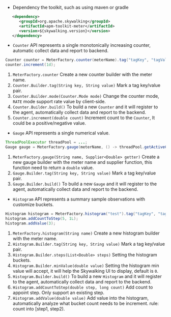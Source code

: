 * Dependency the toolkit, such as using maven or gradle
```xml
   <dependency>
      <groupId>org.apache.skywalking</groupId>
      <artifactId>apm-toolkit-meter</artifactId>
      <version>${skywalking.version}</version>
   </dependency>
```

* `Counter` API represents a single monotonically increasing counter, automatic collect data and report to backend.
```java
Counter counter = MeterFactory.counter(meterName).tag("tagKey", "tagValue").mode(Counter.Mode.INCREMENT).build();
counter.increment(1d);
```
1. `MeterFactory.counter` Create a new counter builder with the meter name.
1. `Counter.Builder.tag(String key, String value)` Mark a tag key/value pair.
1. `Counter.Builder.mode(Counter.Mode mode)` Change the counter mode, `RATE` mode support rate value by client-side.
1. `Counter.Builder.build()` To build a new `Counter` and it will register to the agent, automatically collect data and report to the backend.
1. `Counter.increment(double count)` Increment count to the `Counter`, It could be a positive/negative value.

* `Gauge` API represents a single numerical value.
```java
ThreadPoolExecutor threadPool = ...;
Gauge gauge = MeterFactory.gauge(meterName, () -> threadPool.getActiveCount()).tag("tagKey", "tagValue").build();
```
1. `MeterFactory.gauge(String name, Supplier<Double> getter)` Create a new gauge builder with the meter name and supplier function, this function need to return a `double` value.
1. `Gauge.Builder.tag(String key, String value)` Mark a tag key/value pair.
1. `Gauge.Builder.build()` To build a new `Gauge` and it will register to the agent, automatically collect data and report to the backend.

* `Histogram` API represents a summary sample observations with customize buckets.
```java
Histogram histogram = MeterFactory.histogram("test").tag("tagKey", "tagValue").steps(Arrays.asList(1, 5, 10)).minValue(0).build();
histogram.addCountToStep(5, 1L);
histogram.addValue(3);
```
1. `MeterFactory.histogram(String name)` Create a new histogram builder with the meter name.
1. `Histogram.Builder.tag(String key, String value)` Mark a tag key/value pair.
1. `Histogram.Builder.steps(List<Double> steps)` Setting the histogram buckets.
1. `Histogram.Builder.minValue(double value)` Setting the histogram min value will accept, it will help the Skywalking UI to display, default is `0`.
1. `Histogram.Builder.build()` To build a new `Histogram` and it will register to the agent, automatically collect data and report to the backend.
1. `Histogram.addCountToStep(double step, long count)` Add count to appoint step. Only support an existing step.
1. `Histogram.addValue(double value)` Add value into the histogram, automatically analyze what bucket count needs to be increment. rule: count into [step1, step2).
